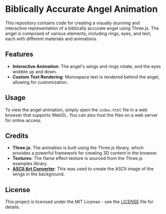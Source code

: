 # Biblically Accurate Angel Animation

This repository contains code for creating a visually stunning and interactive representation of a biblically accurate angel using Three.js. The angel is composed of various elements, including rings, eyes, and text, each with different materials and animations.

## Features

- **Interactive Animation**: The angel's wings and rings rotate, and the eyes wobble up and down.
- **Custom Text Rendering**: Monospace text is rendered behind the angel, allowing for customization.

## Usage

To view the angel animation, simply open the `index.html` file in a web browser that supports WebGL. You can also host the files on a web server for online access.

## Credits

- **Three.js**: The animation is built using the Three.js library, which provides a powerful framework for creating 3D content in the browser.
- **Textures**: The flame effect texture is sourced from the Three.js examples library.
-  **[ASCII Art Converter](https://ascii-generator.site/)**: This was used to create the ASCII image of the wings in the background.

## License

This project is licensed under the MIT License - see the [LICENSE](LICENSE) file for details.

